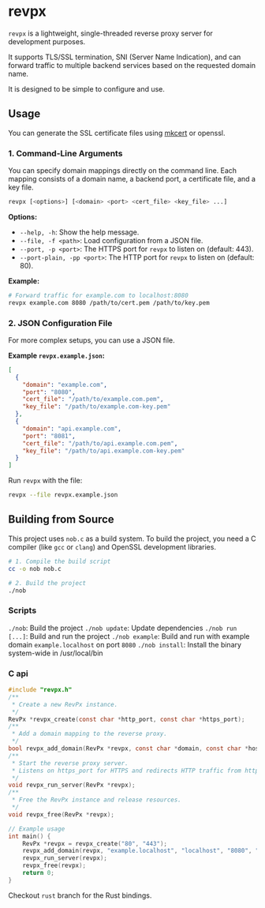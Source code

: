 # revpx

`revpx` is a lightweight, single-threaded reverse proxy server for development purposes.

It supports TLS/SSL termination, SNI (Server Name Indication), and can forward traffic to multiple backend services based on the requested domain name.

It is designed to be simple to configure and use.

## Usage

You can generate the SSL certificate files using [mkcert](https://github.com/FiloSottile/mkcert) or openssl.

### 1. Command-Line Arguments

You can specify domain mappings directly on the command line. Each mapping consists of a domain name, a backend port, a certificate file, and a key file.

```bash
revpx [<options>] [<domain> <port> <cert_file> <key_file> ...]
```

**Options:**

- `--help, -h`: Show the help message.
- `--file, -f <path>`: Load configuration from a JSON file.
- `--port, -p <port>`: The HTTPS port for `revpx` to listen on (default: 443).
- `--port-plain, -pp <port>`: The HTTP port for `revpx` to listen on (default: 80).

**Example:**

```bash
# Forward traffic for example.com to localhost:8080
revpx example.com 8080 /path/to/cert.pem /path/to/key.pem
```

### 2. JSON Configuration File

For more complex setups, you can use a JSON file.

**Example `revpx.example.json`:**

```json
[
  {
    "domain": "example.com",
    "port": "8080",
    "cert_file": "/path/to/example.com.pem",
    "key_file": "/path/to/example.com-key.pem"
  },
  {
    "domain": "api.example.com",
    "port": "8081",
    "cert_file": "/path/to/api.example.com.pem",
    "key_file": "/path/to/api.example.com-key.pem"
  }
]
```

Run `revpx` with the file:

```bash
revpx --file revpx.example.json
```

## Building from Source

This project uses `nob.c` as a build system. To build the project, you need a C compiler (like `gcc` or `clang`) and OpenSSL development libraries.

```bash
# 1. Compile the build script
cc -o nob nob.c

# 2. Build the project
./nob
```

### Scripts

`./nob`: Build the project
`./nob update`: Update dependencies
`./nob run [...]`: Build and run the project
`./nob example`: Build and run with example domain `example.localhost` on port `8080`
`./nob install`: Install the binary system-wide in /usr/local/bin

### C api

```c
#include "revpx.h"
/**
 * Create a new RevPx instance.
 */
RevPx *revpx_create(const char *http_port, const char *https_port);
/**
 * Add a domain mapping to the reverse proxy.
 */
bool revpx_add_domain(RevPx *revpx, const char *domain, const char *host, const char *port, const char *cert, const char *key);
/**
 * Start the reverse proxy server.
 * Listens on https_port for HTTPS and redirects HTTP traffic from http_port to HTTPS.
 */
void revpx_run_server(RevPx *revpx);
/**
 * Free the RevPx instance and release resources.
 */
void revpx_free(RevPx *revpx);

// Example usage
int main() {
    RevPx *revpx = revpx_create("80", "443");
    revpx_add_domain(revpx, "example.localhost", "localhost", "8080", "example.localhost.pem", "example.localhost-key.pem");
    revpx_run_server(revpx);
    revpx_free(revpx);
    return 0;
}
```

Checkout `rust` branch for the Rust bindings.
